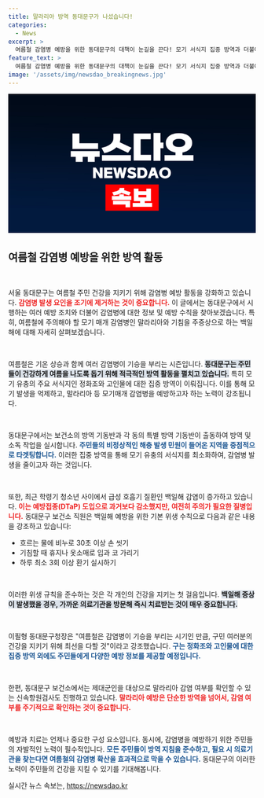 ```yaml
---
title: 말라리아 방역 동대문구가 나섰습니다!
categories:
  - News
excerpt: >
  여름철 감염병 예방을 위한 동대문구의 대책이 눈길을 끈다! 모기 서식지 집중 방역과 더불어 최근 급증하는 백일해 증상에 대한 신속 대응이 강조된다. 주민들의 건강을 보호하기 위한 적극적인 방역 활동과 예방 수칙이 궁금하다면 클릭하세요!
feature_text: >
  여름철 감염병 예방을 위한 동대문구의 대책이 눈길을 끈다! 모기 서식지 집중 방역과 더불어 최근 급증하는 백일해 증상에 대한 신속 대응이 강조된다. 주민들의 건강을 보호하기 위한 적극적인 방역 활동과 예방 수칙이 궁금하다면 클릭하세요!
image: '/assets/img/newsdao_breakingnews.jpg'
---
```


<p><img src="/assets/img/newsdao_breakingnews.jpg" alt="koreaapp 속보" /></p>

<h2 data-ke-size="size26">여름철 감염병 예방을 위한 방역 활동</h2>

<p data-ke-size="size16">&nbsp;</p>

<p>서울 동대문구는 여름철 주민 건강을 지키기 위해 감염병 예방 활동을 강화하고 있습니다. <b><span style="color: #ee2323;">감염병 발생 요인을 조기에 제거하는 것이 중요합니다.</span></b> 이 글에서는 동대문구에서 시행하는 여러 예방 조치와 더불어 감염병에 대한 정보 및 예방 수칙을 찾아보겠습니다. 특히, 여름철에 주의해야 할 모기 매개 감염병인 말라리아와 기침을 주증상으로 하는 백일해에 대해 자세히 살펴보겠습니다.</p>

<p data-ke-size="size16">&nbsp;</p>

<p>여름철은 기온 상승과 함께 여러 감염병이 기승을 부리는 시즌입니다. <b><span style="background-color: #21538527;">동대문구는 주민들이 건강하게 여름을 나도록 돕기 위해 적극적인 방역 활동을 펼치고 있습니다.</span></b> 특히 모기 유충의 주요 서식지인 정화조와 고인물에 대한 집중 방역이 이뤄집니다. 이를 통해 모기 발생을 억제하고, 말라리아 등 모기매개 감염병을 예방하고자 하는 노력이 강조됩니다. </p>

<p data-ke-size="size16">&nbsp;</p>

<p>동대문구에서는 보건소의 방역 기동반과 각 동의 특별 방역 기동반이 출동하여 방역 및 소독 작업을 실시합니다. <b><span style="color: #1a5490;">주민들의 비정상적인 해충 발생 민원이 들어온 지역을 중점적으로 타겟팅합니다.</span></b> 이러한 집중 방역을 통해 모기 유충의 서식지를 최소화하여, 감염병 발생을 줄이고자 하는 것입니다.</p>

<p data-ke-size="size16">&nbsp;</p>

<p>또한, 최근 학령기 청소년 사이에서 급성 호흡기 질환인 백일해 감염이 증가하고 있습니다. <b><span style="color: #ee2323;">이는 예방접종(DTaP) 도입으로 과거보다 감소했지만, 여전히 주의가 필요한 질병입니다.</span></b> 동대문구 보건소 직원은 백일해 예방을 위한 기본 위생 수칙으로 다음과 같은 내용을 강조하고 있습니다:</p>

<ul>
    <li>흐르는 물에 비누로 30초 이상 손 씻기</li>
    <li>기침할 때 휴지나 옷소매로 입과 코 가리기</li>
    <li>하루 최소 3회 이상 환기 실시하기</li>
</ul>

<p data-ke-size="size16">&nbsp;</p>

<p>이러한 위생 규칙을 준수하는 것은 각 개인의 건강을 지키는 첫 걸음입니다. <b><span style="background-color: #21538527;">백일해 증상이 발생했을 경우, 가까운 의료기관을 방문해 즉시 치료받는 것이 매우 중요합니다.</span></b></p>

<p data-ke-size="size16">&nbsp;</p>

<p>이필형 동대문구청장은 "여름철은 감염병이 기승을 부리는 시기인 만큼, 구민 여러분의 건강을 지키기 위해 최선을 다할 것"이라고 강조했습니다. <b><span style="color: #1a5490;">구는 정화조와 고인물에 대한 집중 방역 외에도 주민들에게 다양한 예방 정보를 제공할 예정입니다.</span></b> </p>

<p data-ke-size="size16">&nbsp;</p>

<p>한편, 동대문구 보건소에서는 제대군인을 대상으로 말라리아 감염 여부를 확인할 수 있는 신속항원검사도 진행하고 있습니다. <b><span style="color: #ee2323;">말라리아 예방은 단순한 방역을 넘어서, 감염 여부를 주기적으로 확인하는 것이 중요합니다.</span></b></p>

<p data-ke-size="size16">&nbsp;</p>

<p>예방과 치료는 언제나 중요한 구성 요소입니다. 동시에, 감염병을 예방하기 위한 주민들의 자발적인 노력이 필수적입니다. <b><span style="color: #1a5490;">모든 주민들이 방역 지침을 준수하고, 필요 시 의료기관을 찾는다면 여름철의 감염병 확산을 효과적으로 막을 수 있습니다.</span></b> 동대문구의 이러한 노력이 주민들의 건강을 지킬 수 있기를 기대해봅니다.</p>
실시간 뉴스 속보는, <a href="https://newsdao.kr" rel="dofollow">https://newsdao.kr</a>


